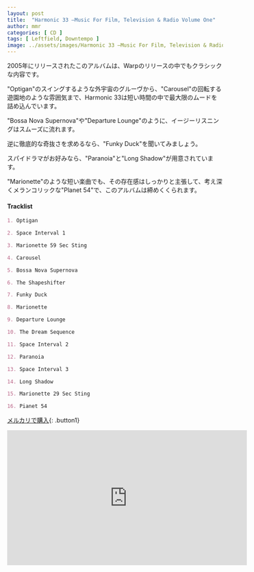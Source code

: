 ```yaml
---
layout: post
title:  "Harmonic 33 –Music For Film, Television & Radio Volume One"
author: mmr
categories: [ CD ]
tags: [ Leftfield, Downtempo ]
image: ../assets/images/Harmonic 33 –Music For Film, Television & Radio Volume One.jpg
---
```


2005年にリリースされたこのアルバムは、Warpのリリースの中でもクラシックな内容です。

"Optigan"のスイングするような外宇宙のグルーヴから、"Carousel"の回転する遊園地のような雰囲気まで、Harmonic 33は短い時間の中で最大限のムードを詰め込んでいます。

"Bossa Nova Supernova"や"Departure Lounge"のように、イージーリスニングはスムーズに流れます。

逆に徹底的な奇抜さを求めるなら、"Funky Duck"を聞いてみましょう。

スパイドラマがお好みなら、"Paranoia"と"Long Shadow"が用意されています。

"Marionette"のような短い楽曲でも、その存在感はしっかりと主張して、考え深くメランコリックな"Planet 54"で、このアルバムは締めくくられます。

#### Tracklist
```md
1. Optigan

2. Space Interval 1

3. Marionette 59 Sec Sting

4. Carousel

5. Bossa Nova Supernova

6. The Shapeshifter

7. Funky Duck

8. Marionette

9. Departure Lounge

10. The Dream Sequence

11. Space Interval 2

12. Paranoia

13. Space Interval 3

14. Long Shadow

15. Marionette 29 Sec Sting

16. Pianet 54
```

[メルカリで購入](https://jp.mercari.com/item/m74819615393?afid=6142608987){: .button1}

<iframe width="560" height="315" src="https://www.youtube.com/embed/MrAkBKCVDVI?si=vTEzL103-VXkWYY0" title="YouTube video player" frameborder="0" allow="accelerometer; autoplay; clipboard-write; encrypted-media; gyroscope; picture-in-picture; web-share" referrerpolicy="strict-origin-when-cross-origin" allowfullscreen></iframe>